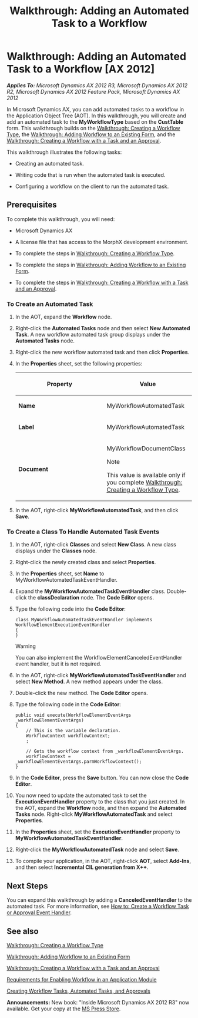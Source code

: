 ﻿---
title: 'Walkthrough: Adding an Automated Task to a Workflow'
TOCTitle: 'Walkthrough: Adding an Automated Task to a Workflow'
ms:assetid: 81e9a94a-7328-4fce-9db6-487e343cfeb8
ms:mtpsurl: https://msdn.microsoft.com/en-us/library/Gg862506(v=AX.60)
ms:contentKeyID: 35246147
ms.date: 05/18/2015
mtps_version: v=AX.60
---

# Walkthrough: Adding an Automated Task to a Workflow [AX 2012]


_**Applies To:** Microsoft Dynamics AX 2012 R3, Microsoft Dynamics AX 2012 R2, Microsoft Dynamics AX 2012 Feature Pack, Microsoft Dynamics AX 2012_

In Microsoft Dynamics AX, you can add automated tasks to a workflow in the Application Object Tree (AOT). In this walkthrough, you will create and add an automated task to the **MyWorkflowType** based on the **CustTable** form. This walkthrough builds on the [Walkthrough: Creating a Workflow Type](walkthrough-creating-a-workflow-type.md), the [Walkthrough: Adding Workflow to an Existing Form](walkthrough-adding-workflow-to-an-existing-form.md), and the [Walkthrough: Creating a Workflow with a Task and an Approval](walkthrough-creating-a-workflow-with-a-task-and-an-approval.md).

This walkthrough illustrates the following tasks:

  - Creating an automated task.

  - Writing code that is run when the automated task is executed.

  - Configuring a workflow on the client to run the automated task.

## Prerequisites

To complete this walkthrough, you will need:

  - Microsoft Dynamics AX

  - A license file that has access to the MorphX development environment.

  - To complete the steps in [Walkthrough: Creating a Workflow Type](walkthrough-creating-a-workflow-type.md).

  - To complete the steps in [Walkthrough: Adding Workflow to an Existing Form](walkthrough-adding-workflow-to-an-existing-form.md).

  - To complete the steps in [Walkthrough: Creating a Workflow with a Task and an Approval](walkthrough-creating-a-workflow-with-a-task-and-an-approval.md).

### To Create an Automated Task

1.  In the AOT, expand the **Workflow** node.

2.  Right-click the **Automated Tasks** node and then select **New Automated Task**. A new workflow automated task group displays under the **Automated Tasks** node.

3.  Right-click the new workflow automated task and then click **Properties**.

4.  In the **Properties** sheet, set the following properties:
    
    <table>
    <colgroup>
    <col style="width: 50%" />
    <col style="width: 50%" />
    </colgroup>
    <thead>
    <tr class="header">
    <th><p>Property</p></th>
    <th><p>Value</p></th>
    </tr>
    </thead>
    <tbody>
    <tr class="odd">
    <td><p><strong>Name</strong></p></td>
    <td><p>MyWorkflowAutomatedTask</p></td>
    </tr>
    <tr class="even">
    <td><p><strong>Label</strong></p></td>
    <td><p>MyWorkflowAutomatedTask</p></td>
    </tr>
    <tr class="odd">
    <td><p><strong>Document</strong></p></td>
    <td><p>MyWorkflowDocumentClass</p>
    
    > [!note]  
    > <P>This value is available only if you complete <a href="walkthrough-creating-a-workflow-type.md">Walkthrough: Creating a Workflow Type</a>.</P>
    
    </td>
    </tr>
    </tbody>
    </table>


5.  In the AOT, right-click **MyWorkflowAutomatedTask**, and then click **Save**.

### To Create a Class To Handle Automated Task Events

1.  In the AOT, right-click **Classes** and select **New Class**. A new class displays under the **Classes** node.

2.  Right-click the newly created class and select **Properties**.

3.  In the **Properties** sheet, set **Name** to MyWorkflowAutomatedTaskEventHandler.

4.  Expand the **MyWorkflowAutomatedTaskEventHandler** class. Double-click the **classDeclaration** node. The **Code Editor** opens.

5.  Type the following code into the **Code Editor**:
    
        class MyWorkflowAutomatedTaskEventHandler implements WorkflowElementExecutionEventHandler
        {
        }
    

    > [!WARNING]
    > <P>You can also implement the WorkflowElementCanceledEventHandler event handler, but it is not required.</P>



6.  In the AOT, right-click **MyWorkflowAutomatedTaskEventHandler** and select **New Method**. A new method appears under the class.

7.  Double-click the new method. The **Code Editor** opens.

8.  Type the following code in the **Code Editor**:
    
        public void execute(WorkflowElementEventArgs _workflowElementEventArgs)
        {
            // This is the variable declaration.
            WorkflowContext workflowContext;
            ;
        
            // Gets the workflow context from _workflowElementEventArgs.
            workflowContext = _workflowElementEventArgs.parmWorkflowContext();
        }

9.  In the **Code Editor**, press the **Save** button. You can now close the **Code Editor**.

10. You now need to update the automated task to set the **ExecutionEventHandler** property to the class that you just created. In the AOT, expand the **Workflow** node, and then expand the **Automated Tasks** node. Right-click **MyWorkflowAutomatedTask** and select **Properties**.

11. In the **Properties** sheet, set the **ExecutionEventHandler** property to **MyWorkflowAutomatedTaskEventHandler**.

12. Right-click the **MyWorkflowAutomatedTask** node and select **Save**.

13. To compile your application, in the AOT, right-click **AOT**, select **Add-Ins**, and then select **Incremental CIL generation from X++**.

## Next Steps

You can expand this walkthrough by adding a **CanceledEventHandler** to the automated task. For more information, see [How to: Create a Workflow Task or Approval Event Handler](how-to-create-a-workflow-task-or-approval-event-handler.md).

## See also

[Walkthrough: Creating a Workflow Type](walkthrough-creating-a-workflow-type.md)

[Walkthrough: Adding Workflow to an Existing Form](walkthrough-adding-workflow-to-an-existing-form.md)

[Walkthrough: Creating a Workflow with a Task and an Approval](walkthrough-creating-a-workflow-with-a-task-and-an-approval.md)

[Requirements for Enabling Workflow in an Application Module](requirements-for-enabling-workflow-in-an-application-module.md)

[Creating Workflow Tasks, Automated Tasks, and Approvals](creating-workflow-tasks-automated-tasks-and-approvals.md)

  
**Announcements:** New book: "Inside Microsoft Dynamics AX 2012 R3" now available. Get your copy at the [MS Press Store](https://www.microsoftpressstore.com/store/inside-microsoft-dynamics-ax-2012-r3-9780735685109).

